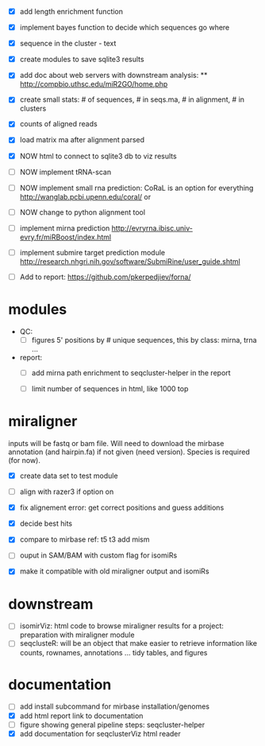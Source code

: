 - [X] add length enrichment function
- [X] implement bayes function to decide which sequences go where
- [X] sequence in the cluster - text
- [X] create modules to save sqlite3 results
- [X] add doc about web servers with downstream analysis:
** http://compbio.uthsc.edu/miR2GO/home.php
- [X] create small stats: # of sequences, # in seqs.ma, # in alignment, # in clusters
- [X] counts of aligned reads
- [X] load matrix ma after alignment parsed
- [X] NOW html to connect to sqlite3 db to viz results

- [ ] NOW implement tRNA-scan
- [ ] NOW implement small rna  prediction: CoRaL is an option for everything http://wanglab.pcbi.upenn.edu/coral/  or
- [ ] NOW change to python alignment tool
- [ ] implement mirna prediction http://evryrna.ibisc.univ-evry.fr/miRBoost/index.html
- [ ] implement submire target prediction module http://research.nhgri.nih.gov/software/SubmiRine/user_guide.shtml
- [ ] Add to report: https://github.com/pkerpedjiev/forna/

# modules

* QC: 
  - [ ] figures 5' positions by # unique sequences, this by class: mirna, trna ...
* report:
  - [ ] add mirna path enrichment to seqcluster-helper in the report
  - [ ] limit number of sequences in html, like 1000 top


# miraligner

inputs will be fastq or bam file. Will need to download the mirbase annotation (and hairpin.fa) if not given (need version). Species is required (for now).

- [X] create data set to test module
- [ ] align with razer3 if option on
- [X] fix alignement error: get correct positions and guess additions
- [X] decide best hits
- [X] compare to mirbase ref: t5 t3 add mism
- [ ] ouput in SAM/BAM with custom flag for isomiRs
- [X] make it compatible with old miraligner output and isomiRs


# downstream

- [ ] isomirViz: html code to browse miraligner results for a project: preparation with miraligner module
- [ ] seqclusteR: will be an object that make easier to retrieve information like counts, rownames, annotations ... tidy tables, and figures

# documentation
- [ ] add install subcommand for mirbase installation/genomes
- [X] add html report link to documentation
- [ ] figure showing general pipeline steps: seqcluster-helper
- [X] add documentation for seqclusterViz html reader
